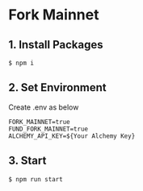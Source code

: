 # Fork Mainnet

## 1. Install Packages
```
$ npm i
```

## 2. Set Environment

Create .env as below
```
FORK_MAINNET=true
FUND_FORK_MAINNET=true
ALCHEMY_API_KEY=${Your Alchemy Key}
```

## 3. Start
```
$ npm run start
```
